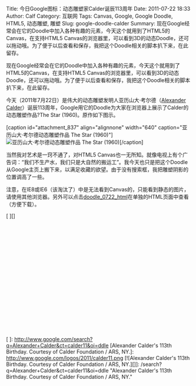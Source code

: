 Title: 今日Google图标：动态雕塑家Calder诞辰113周年
Date: 2011-07-22 18:33
Author: Calf
Category: 互联网
Tags: Canvas, Google, Google Doodle, HTML5, 动态雕塑, 雕塑
Slug: google-doodle-calder
Summary: 现在Google经常会在它的Doodle中加入各种有趣的元素，今天这个就用到了HTML5的Canvas，在支持HTML5 Canvas的浏览器里，可以看到3D的动态Doodle，还可以拖动哦。为了便于以后查看和保存，我把这个Doodle相关的脚本扒下来，在此留存。

现在Google经常会在它的Doodle中加入各种有趣的元素，今天这个就用到了HTML5的Canvas，在支持HTML5
Canvas的浏览器里，可以看到3D的动态Doodle，还可以拖动哦。为了便于以后查看和保存，我把这个Doodle相关的脚本扒下来，在此留存。<!--more-->

今天（2011年7月22日）是伟大的动态雕塑发明人亚历山大·考尔德（[Alexander
Calder][]）诞辰113周年，Google用它的Doodle为大家在浏览器上展示了Calder的动态雕塑作品?The
Star (1960)。原作如下图示。

[caption id="attachment\_837" align="alignnone" width="640"
caption="亚历山大·考尔德动态雕塑作品 The Star
(1960)"]![亚历山大·考尔德动态雕塑作品 The Star (1960)][][/caption]

当然我对艺术是一窍不通了，对HTML5
Canvas也一无所知。就像电视上有个广告词：“我们不生产水，我们只是大自然的搬运工”。我今天也只是把这个Doodle从Google主页上搬下来，以满足收藏的欲望。由于没有搜索框，我把雕塑阴影的位置调高了一些。

注意，在IE8或IE6（该淘汰了）中是无法看到Canvas的，只能看到静态的图片，请使用其他浏览器。另外可以点击[doodle\_0722\_html][]在单独的HTML页面中查看（方便下载）。

<div style="width: 460px; height: 320px;">
<noscript>
<style>#calder_hotspot{display: none;} canvas{display: none;}</style>
</noscript>
<div id="hplogo" style="position: relative; width: 400px">
[ ][]

<canvas height="300" id="calder" style="margin-left: -48px; z-index: 0" width="400">
</canvas>
<canvas height="300" id="calder_shadows" style="margin-left: -48px; position: relative;top: -260px; z-index: -1" width="400">
</p>
Your browser doesn't suppot \<canvas\>, please try other browsers.

<p>
</canvas>
\

<noscript>
Please enable script in your browser.

<p>
[![Alexander Calder's 113th Birthday. Courtesy of Calder Foundation /
ARS, NY.][]][]

</noscript>
<p>
<script type="text/jscript" src="http://www.gocalf.com/blog/wp-content/uploads/2011/07/doodle_0722.js"></script>
</div>
</div>

  [Alexander Calder]: http://en.wikipedia.org/wiki/Alexander_Calder
    "Alexander Calder"
  [亚历山大·考尔德动态雕塑作品 The Star (1960)]: http://www.gocalf.com/blog/wp-content/uploads/2011/07/calder_the_star.jpg
    "calder_the_star"
  [doodle\_0722\_html]: http://www.gocalf.com/blog/wp-content/uploads/2011/07/doodle_0722.html
  [ ]: http://www.google.com/search?q=Alexander+Calder&ct=calder11&oi=ddle
  [Alexander Calder's 113th Birthday. Courtesy of Calder Foundation /
  ARS, NY.]: http://www.google.com/logos/2011/calder11.png
  [![Alexander Calder's 113th Birthday. Courtesy of Calder Foundation /
  ARS, NY.][]]: /search?q=Alexander+Calder&ct=calder11&oi=ddle
    "Alexander Calder's 113th Birthday. Courtesy of Calder Foundation / ARS, NY."
